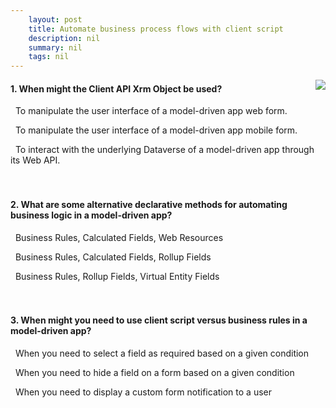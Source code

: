 ```yaml
---
    layout: post
    title: Automate business process flows with client script  
    description: nil
    summary: nil
    tags: nil
---
```



 <a target="_blank" href="https://docs.microsoft.com/en-us/learn/modules/automate-business-process-flow-client-script-power-platform/6-check/"><i class="fas fa-external-link-alt"></i> </a>
 <img align="right" src="https://docs.microsoft.com/en-us/learn/achievements/automate-business-process-flow-client-script-power-platform.svg">
####  1. When might the Client API Xrm Object be used?


<i class='far fa-square'></i> &nbsp;&nbsp;To manipulate the user interface of a model-driven app web form.

<i class='far fa-square'></i> &nbsp;&nbsp;To manipulate the user interface of a model-driven app mobile form.

<i class='fas fa-check-square' style='color: Dodgerblue;'></i> &nbsp;&nbsp;To interact with the underlying Dataverse of a model-driven app through its Web API. 
<br />
<br />
<br />

####  2. What are some alternative declarative methods for automating business logic in a model-driven app?


<i class='far fa-square'></i> &nbsp;&nbsp;Business Rules, Calculated Fields, Web Resources

<i class='fas fa-check-square' style='color: Dodgerblue;'></i> &nbsp;&nbsp;Business Rules, Calculated Fields, Rollup Fields

<i class='far fa-square'></i> &nbsp;&nbsp;Business Rules, Rollup Fields, Virtual Entity Fields
<br />
<br />
<br />

####  3. When might you need to use client script versus business rules in a model-driven app?


<i class='far fa-square'></i> &nbsp;&nbsp;When you need to select a field as required based on a given condition

<i class='far fa-square'></i> &nbsp;&nbsp;When you need to hide a field on a form based on a given condition

<i class='fas fa-check-square' style='color: Dodgerblue;'></i> &nbsp;&nbsp;When you need to display a custom form notification to a user 
<br />
<br />
<br />
